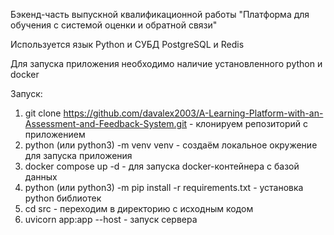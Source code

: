 Бэкенд-часть выпускной квалификационной работы "Платформа для обучения с системой оценки и обратной связи"

Используется язык Python и СУБД PostgreSQL и Redis

Для запуска приложения необходимо наличие установленного python и docker

Запуск:

1. git clone https://github.com/davalex2003/A-Learning-Platform-with-an-Assessment-and-Feedback-System.git - клонируем репозиторий с приложением
2. python (или python3) -m venv venv - создаём локальное окружение для запуска приложения
3. docker compose up -d - для запуска docker-контейнера с базой данных
4. python (или python3) -m pip install -r requirements.txt - установка python библиотек
5. cd src - переходим в директорию с исходным кодом
6. uvicorn app:app --host <ip> - запуск сервера